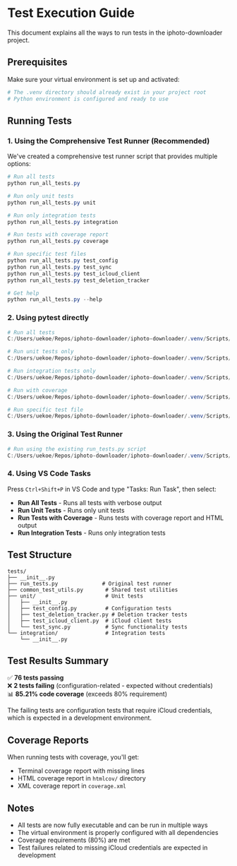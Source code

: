 # Test Execution Guide

This document explains all the ways to run tests in the iphoto-downloader project.

## Prerequisites

Make sure your virtual environment is set up and activated:
```powershell
# The .venv directory should already exist in your project root
# Python environment is configured and ready to use
```

## Running Tests

### 1. Using the Comprehensive Test Runner (Recommended)

We've created a comprehensive test runner script that provides multiple options:

```powershell
# Run all tests
python run_all_tests.py

# Run only unit tests
python run_all_tests.py unit

# Run only integration tests
python run_all_tests.py integration

# Run tests with coverage report
python run_all_tests.py coverage

# Run specific test files
python run_all_tests.py test_config
python run_all_tests.py test_sync
python run_all_tests.py test_icloud_client
python run_all_tests.py test_deletion_tracker

# Get help
python run_all_tests.py --help
```

### 2. Using pytest directly

```powershell
# Run all tests
C:/Users/uekoe/Repos/iphoto-downloader/iphoto-downloader/.venv/Scripts/python.exe -m pytest tests/ -v

# Run unit tests only
C:/Users/uekoe/Repos/iphoto-downloader/iphoto-downloader/.venv/Scripts/python.exe -m pytest tests/unit/ -v

# Run integration tests only
C:/Users/uekoe/Repos/iphoto-downloader/iphoto-downloader/.venv/Scripts/python.exe -m pytest tests/integration/ -v

# Run with coverage
C:/Users/uekoe/Repos/iphoto-downloader/iphoto-downloader/.venv/Scripts/python.exe -m pytest tests/ --cov=src --cov-report=term-missing --cov-report=html

# Run specific test file
C:/Users/uekoe/Repos/iphoto-downloader/iphoto-downloader/.venv/Scripts/python.exe -m pytest tests/unit/test_config.py -v
```

### 3. Using the Original Test Runner

```powershell
# Run using the existing run_tests.py script
C:/Users/uekoe/Repos/iphoto-downloader/iphoto-downloader/.venv/Scripts/python.exe tests/run_tests.py
```

### 4. Using VS Code Tasks

Press `Ctrl+Shift+P` in VS Code and type "Tasks: Run Task", then select:
- **Run All Tests** - Runs all tests with verbose output
- **Run Unit Tests** - Runs only unit tests
- **Run Tests with Coverage** - Runs tests with coverage report and HTML output
- **Run Integration Tests** - Runs only integration tests

## Test Structure

```
tests/
├── __init__.py
├── run_tests.py              # Original test runner
├── common_test_utils.py       # Shared test utilities
├── unit/                      # Unit tests
│   ├── __init__.py
│   ├── test_config.py         # Configuration tests
│   ├── test_deletion_tracker.py # Deletion tracker tests
│   ├── test_icloud_client.py  # iCloud client tests
│   └── test_sync.py           # Sync functionality tests
└── integration/               # Integration tests
    └── __init__.py
```

## Test Results Summary

✅ **76 tests passing**  
❌ **2 tests failing** (configuration-related - expected without credentials)  
📊 **85.21% code coverage** (exceeds 80% requirement)  

The failing tests are configuration tests that require iCloud credentials, which is expected in a development environment.

## Coverage Reports

When running tests with coverage, you'll get:
- Terminal coverage report with missing lines
- HTML coverage report in `htmlcov/` directory
- XML coverage report in `coverage.xml`

## Notes

- All tests are now fully executable and can be run in multiple ways
- The virtual environment is properly configured with all dependencies
- Coverage requirements (80%) are met
- Test failures related to missing iCloud credentials are expected in development

